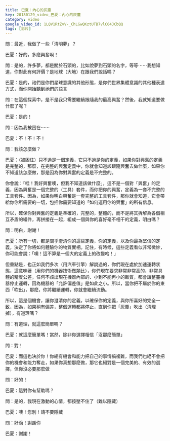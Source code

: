 ```yaml
---
title: 巴夏：內心的灰塵
key: 20180129_video_巴夏：內心的灰塵
category: video
google_video_id: 1LQV1RtZvV-_ChLGwQKztUTB7vlC04JCbQQ
tags: [影片]
---
```


問：最近，我做了一些「清明夢」？

巴夏：好的，多麼興奮啊！

問：是的，許多夢，都是關於石頭的，比如說夢到石頭的名字，等等⋯⋯我想知道，你對此有何評價？是地球（大地）在跟我們說話嗎？

巴夏：是的，祂們是你們星球意識的其他形態，是你們世界集體意識的其他種表達方式，而你開始聽到祂們的語言

問：在這個探索中，是不是我只需要繼續跟隨我的最高興奮？然後，我就知道要做什麼了呢？

巴夏：是的！

問：因為我被困在⋯⋯

巴夏：不！不！不！

問：我該怎麼做？

巴夏：（被困住）只不過是一個定義，它只不過是你的定義，如果你對興奮的定義是完整的，那麼，在完整的興奮定義中，你就會知道該跟隨興奮去做什麼，如果你不知道該怎麼做，那是因為你對興奮的定義是不完整的。

你會說：「哇！我好興奮噢，但我不知道該做什麼」，這不是一個對「興奮」的定義，因為興奮是一個完整的（工具）套件，而你把你的興奮，定義為一套不完整的工具套件。因為，如果你明白興奮是一套完整的工具套件，那你就會知道，它會帶給你你所需要的一切，包括你需要知道的「如何運用你的興奮」的所有信息。

所以，確保你對興奮的定義是準確的，完整的，整體的，而不是將其拆解為各個相互矛盾的組件，再拼接在一起，組成一個與你的喜好毫不相干的定義，明白嗎？

問：明白，謝謝！

巴夏：所有一切，都是關乎澄清你的這些定義，你的定義，以及你最為堅信的定義，決定了你將如何體驗你的物質實相。記住，有時候，這些定義看似非常微妙，你可能會說：「噢！這不算是一個大的定義上的改變哈！」

但重點是，也正如我們多次（用汽車引擎）解說過的，你們現在處於加速運轉狀態，這意味著（用你們的機器技術做類比），你們現在要求非常非常高的，非常具體的精度公差，任何不該出現在機器內部的、小到不能再小的雜質，都會讓整臺機器停止運轉，因為機器的「允許偏差值」是如此之小。所以，當你把不屬於你的東西「吹出」，那麼，你將繼續運轉，你就會繼續流動。

所以，這是個機會，讓你澄清你的定義，以確保你的定義，與你所喜好的完全一致，因為，如果稍有偏差，整個運轉都將停止，直到你把「灰塵」吹出（清理掉），有道理嗎？

問：有道理，就這麼簡單嗎？

巴夏：就這麼簡單嗎！當然，除非你選擇相信「沒那麼簡單」

問：對！

巴夏：而這也決於你！你總有機會和能力把自己的事情搞複雜，而我們也絕不會把你的機會和能力奪走，如果你真想那麼做，那它也絕對是一個完美的、有效的選擇，但你沒必要那麼做

問：好的！

巴夏：這對你有幫助嗎？

問：是的，我現在激動的心情，都按壓不住了（難以隱藏）

巴夏：噢！您別！請不要隱藏

問：好滴！謝謝你

巴夏：謝謝！
